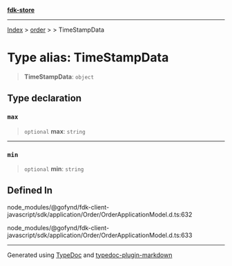 [**fdk-store**](../../../README.md)
***

[Index](../../../API.md) > [order](../../README.md) > [<internal>](../README.md) > TimeStampData

# Type alias: TimeStampData

> **TimeStampData**: `object`

## Type declaration

### `max`

> `optional` **max**: `string`

***

### `min`

> `optional` **min**: `string`

## Defined In

node\_modules/@gofynd/fdk-client-javascript/sdk/application/Order/OrderApplicationModel.d.ts:632

node\_modules/@gofynd/fdk-client-javascript/sdk/application/Order/OrderApplicationModel.d.ts:633

***
Generated using [TypeDoc](https://typedoc.org/) and [typedoc-plugin-markdown](https://www.npmjs.com/package/typedoc-plugin-markdown)
